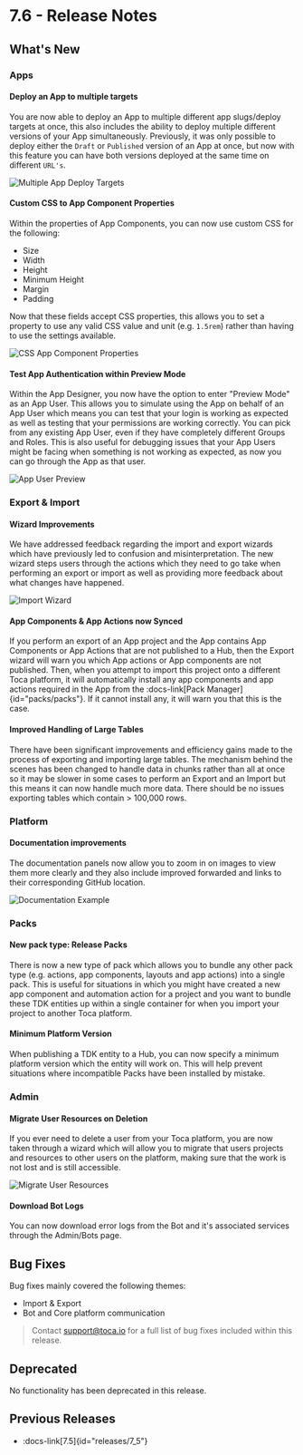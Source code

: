 # 7.6 - Release Notes

## What's New

### Apps

#### Deploy an App to multiple targets

You are now able to deploy an App to multiple different app slugs/deploy targets at once, this also includes the ability to deploy multiple different versions of your App simultaneously. Previously, it was only possible to deploy either the `Draft` or `Published` version of an App at once, but now with this feature you can have both versions deployed at the same time on different `URL's`.

![Multiple App Deploy Targets](/src/assets/new-deploy-targets.png)

#### Custom CSS to App Component Properties

Within the properties of App Components, you can now use custom CSS for the following:
- Size
- Width
- Height
- Minimum Height
- Margin
- Padding

Now that these fields accept CSS properties, this allows you to set a property to use any valid CSS value and unit (e.g. `1.5rem`) rather than having to use the settings available.


![CSS App Component Properties](/src/assets/css-property.png)

#### Test App Authentication within Preview Mode

Within the App Designer, you now have the option to enter "Preview Mode" as an App User. This allows you to simulate using the App on behalf of an App User which means you can test that your login is working as expected as well as testing that your permissions are working correctly. You can pick from any existing App User, even if they have completely different Groups and Roles. This is also useful for debugging issues that your App Users might be facing when something is not working as expected, as now you can go through the App as that user.

![App User Preview](/src/assets/app-user-preview.png)

### Export & Import

#### Wizard Improvements

We have addressed feedback regarding the import and export wizards which have previously led to confusion and misinterpretation. The new wizard steps users through the actions which they need to go take when performing an export or import as well as providing more feedback about what changes have happened.

![Import Wizard](/src/assets/import_wizard.png)

#### App Components & App Actions now Synced

If you perform an export of an App project and the App contains App Components or App Actions that are not published to a Hub, then the Export wizard will warn you which App actions or App components are not published. Then, when you attempt to import this project onto a different Toca platform, it will automatically install any app components and app actions required in the App from the :docs-link[Pack Manager]{id="packs/packs"}. If it cannot install any, it will warn you that this is the case.

#### Improved Handling of Large Tables

There have been significant improvements and efficiency gains made to the process of exporting and importing large tables. The mechanism behind the scenes has been changed to handle data in chunks rather than all at once so it may be slower in some cases to perform an Export and an Import but this means it can now handle much more data. There should be no issues exporting tables which contain > 100,000 rows.

### Platform

#### Documentation improvements

The documentation panels now allow you to zoom in on images to view them more clearly and they also include improved forwarded and links to their corresponding GitHub location.

![Documentation Example](/src/assets/docs_example.png)

### Packs

#### New pack type: Release Packs

There is now a new type of pack which allows you to bundle any other pack type (e.g. actions, app components, layouts and app actions) into a single pack. This is useful for situations in which you might have created a new app component and automation action for a project and you want to bundle these TDK entities up within a single container for when you import your project to another Toca platform.

#### Minimum Platform Version

When publishing a TDK entity to a Hub, you can now specify a minimum platform version which the entity will work on. This will help prevent situations where incompatible Packs have been installed by mistake.

### Admin

#### Migrate User Resources on Deletion

If you ever need to delete a user from your Toca platform, you are now taken through a wizard which will allow you to migrate that users projects and resources to other users on the platform, making sure that the work is not lost and is still accessible.

![Migrate User Resources](/src/assets/migrate_user_resources.png)

#### Download Bot Logs

You can now download error logs from the Bot and it's associated services through the Admin/Bots page.

## Bug Fixes

Bug fixes mainly covered the following themes:
- Import & Export
- Bot and Core platform communication

> Contact <support@toca.io> for a full list of bug fixes included within this release.

## Deprecated

No functionality has been deprecated in this release.

## Previous Releases

- :docs-link[7.5]{id="releases/7_5"}
